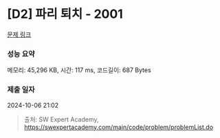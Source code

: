 # [D2] 파리 퇴치 - 2001 

[문제 링크](https://swexpertacademy.com/main/code/problem/problemDetail.do?contestProbId=AV5PzOCKAigDFAUq) 

### 성능 요약

메모리: 45,296 KB, 시간: 117 ms, 코드길이: 687 Bytes

### 제출 일자

2024-10-06 21:02



> 출처: SW Expert Academy, https://swexpertacademy.com/main/code/problem/problemList.do
